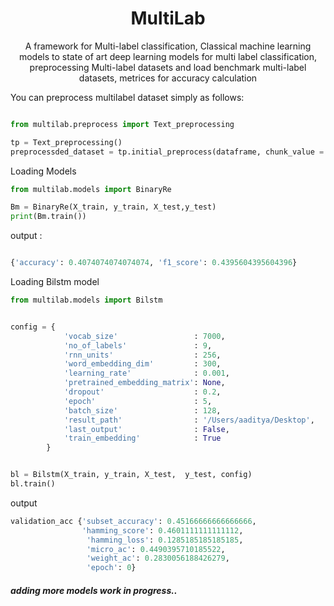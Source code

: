 <h1 align="center"> MultiLab</h1>
<p align="center">A framework for Multi-label classification, Classical machine learning models to state of art deep learning models for multi label classification, preprocessing Multi-label datasets and load benchmark multi-label datasets, metrices for accuracy calculation </p>


You can preprocess multilabel dataset simply as follows:
```python

from multilab.preprocess import Text_preprocessing

tp = Text_preprocessing()
preprocessded_dataset = tp.initial_preprocess(dataframe, chunk_value = 5)

```

Loading Models


```python
from multilab.models import BinaryRe

Bm = BinaryRe(X_train, y_train, X_test,y_test)
print(Bm.train())
```

output :

```python

{'accuracy': 0.4074074074074074, 'f1_score': 0.4395604395604396}
```

Loading Bilstm model

```python
from multilab.models import Bilstm


config = {
            'vocab_size'                 : 7000,
            'no_of_labels'               : 9,
            'rnn_units'                  : 256, 
            'word_embedding_dim'         : 300, 
            'learning_rate'              : 0.001, 
            'pretrained_embedding_matrix': None,
            'dropout'                    : 0.2,
            'epoch'                      : 5,
            'batch_size'                 : 128,
            'result_path'                : '/Users/aaditya/Desktop',
            'last_output'                : False,
            'train_embedding'            : True
        }


bl = Bilstm(X_train, y_train, X_test,  y_test, config)
bl.train()
```

output

```python
validation_acc {'subset_accuracy': 0.45166666666666666, 
                'hamming_score': 0.4601111111111112, 
                 'hamming_loss': 0.1285185185185185, 
                 'micro_ac': 0.4490395710185522, 
                 'weight_ac': 0.2830056188426279, 
                 'epoch': 0}
```



##### adding more models work in progress..
